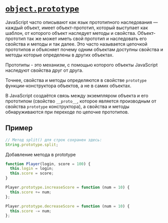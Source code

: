# [`object.prototype`](../index.md)

JavaScript часто описывают как язык прототипного наследования — каждый объект, имеет объект-прототип, который выступает как шаблон, от которого объект наследует методы и свойства. Объект-прототип так же может иметь свой прототип и наследовать его свойства и методы и так далее. Это часто называется цепочкой прототипов и объясняет почему одним объектам доступны свойства и методы которые определены в других объектах.

Прототипы - это механизм, с помощью которого объекты JavaScript наследуют свойства друг от друга.

Точнее, свойства и методы определяются в свойстве `prototype` функции-конструктора объектов, а не в самих объектах.

В JavaScript создаётся связь между экземпляром объекта и его прототипом (свойство `__proto__`, которое является производным от свойства `prototype` конструктора), а свойства и методы обнаруживаются при переходе по цепочке прототипов.

## Пример

```js
// Метод split() для строк сохранен здесь:
String.prototype.split;
```

Добавление метода в prototype

```js
function Player(login, score = 100) {
  this.login = login;
  this.score = score;
}

Player.prototype.increaseScore = function (num = 10) {
  this.score += num;
};

Player.prototype.decreaseScore = function (num = 10) {
  this.score -= num;
};
```
